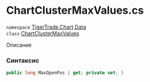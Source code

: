 
# ChartClusterMaxValues.cs
`namespace` [TigerTrade.Chart](../../TigerTrade.Chart.md).[Data](../../TigerTrade.Chart/Data.md)  
    `class` [ChartClusterMaxValues](../../ChartClusterMaxValues.cs.md)

Описание

### Синтаксис
```csharp
public long MaxOpenPos { get; private set; }
```
